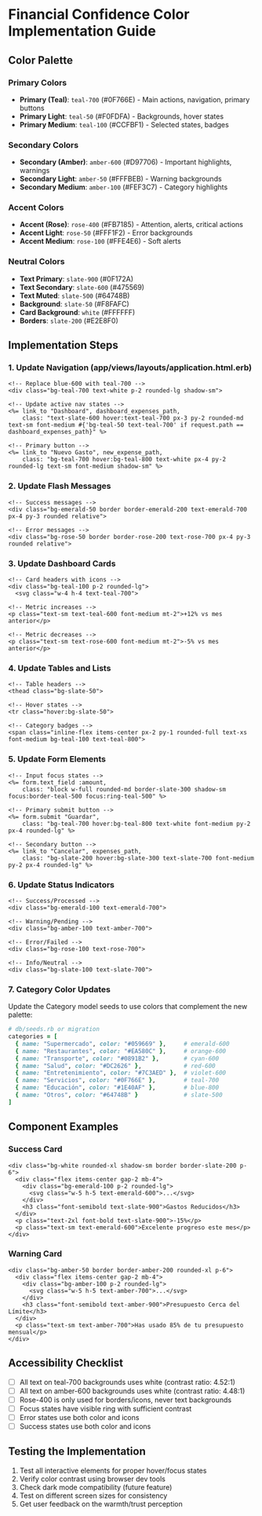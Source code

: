 # Financial Confidence Color Implementation Guide

## Color Palette

### Primary Colors
- **Primary (Teal)**: `teal-700` (#0F766E) - Main actions, navigation, primary buttons
- **Primary Light**: `teal-50` (#F0FDFA) - Backgrounds, hover states
- **Primary Medium**: `teal-100` (#CCFBF1) - Selected states, badges

### Secondary Colors
- **Secondary (Amber)**: `amber-600` (#D97706) - Important highlights, warnings
- **Secondary Light**: `amber-50` (#FFFBEB) - Warning backgrounds
- **Secondary Medium**: `amber-100` (#FEF3C7) - Category highlights

### Accent Colors
- **Accent (Rose)**: `rose-400` (#FB7185) - Attention, alerts, critical actions
- **Accent Light**: `rose-50` (#FFF1F2) - Error backgrounds
- **Accent Medium**: `rose-100` (#FFE4E6) - Soft alerts

### Neutral Colors
- **Text Primary**: `slate-900` (#0F172A)
- **Text Secondary**: `slate-600` (#475569)
- **Text Muted**: `slate-500` (#64748B)
- **Background**: `slate-50` (#F8FAFC)
- **Card Background**: `white` (#FFFFFF)
- **Borders**: `slate-200` (#E2E8F0)

## Implementation Steps

### 1. Update Navigation (app/views/layouts/application.html.erb)

```erb
<!-- Replace blue-600 with teal-700 -->
<div class="bg-teal-700 text-white p-2 rounded-lg shadow-sm">

<!-- Update active nav states -->
<%= link_to "Dashboard", dashboard_expenses_path, 
    class: "text-slate-600 hover:text-teal-700 px-3 py-2 rounded-md text-sm font-medium #{'bg-teal-50 text-teal-700' if request.path == dashboard_expenses_path}" %>

<!-- Primary button -->
<%= link_to "Nuevo Gasto", new_expense_path, 
    class: "bg-teal-700 hover:bg-teal-800 text-white px-4 py-2 rounded-lg text-sm font-medium shadow-sm" %>
```

### 2. Update Flash Messages

```erb
<!-- Success messages -->
<div class="bg-emerald-50 border border-emerald-200 text-emerald-700 px-4 py-3 rounded relative">

<!-- Error messages -->
<div class="bg-rose-50 border border-rose-200 text-rose-700 px-4 py-3 rounded relative">
```

### 3. Update Dashboard Cards

```erb
<!-- Card headers with icons -->
<div class="bg-teal-100 p-2 rounded-lg">
  <svg class="w-4 h-4 text-teal-700">

<!-- Metric increases -->
<p class="text-sm text-teal-600 font-medium mt-2">+12% vs mes anterior</p>

<!-- Metric decreases -->
<p class="text-sm text-rose-600 font-medium mt-2">-5% vs mes anterior</p>
```

### 4. Update Tables and Lists

```erb
<!-- Table headers -->
<thead class="bg-slate-50">

<!-- Hover states -->
<tr class="hover:bg-slate-50">

<!-- Category badges -->
<span class="inline-flex items-center px-2 py-1 rounded-full text-xs font-medium bg-teal-100 text-teal-800">
```

### 5. Update Form Elements

```erb
<!-- Input focus states -->
<%= form.text_field :amount, 
    class: "block w-full rounded-md border-slate-300 shadow-sm focus:border-teal-500 focus:ring-teal-500" %>

<!-- Primary submit button -->
<%= form.submit "Guardar", 
    class: "bg-teal-700 hover:bg-teal-800 text-white font-medium py-2 px-4 rounded-lg" %>

<!-- Secondary button -->
<%= link_to "Cancelar", expenses_path, 
    class: "bg-slate-200 hover:bg-slate-300 text-slate-700 font-medium py-2 px-4 rounded-lg" %>
```

### 6. Update Status Indicators

```erb
<!-- Success/Processed -->
<div class="bg-emerald-100 text-emerald-700">

<!-- Warning/Pending -->
<div class="bg-amber-100 text-amber-700">

<!-- Error/Failed -->
<div class="bg-rose-100 text-rose-700">

<!-- Info/Neutral -->
<div class="bg-slate-100 text-slate-700">
```

### 7. Category Color Updates

Update the Category model seeds to use colors that complement the new palette:

```ruby
# db/seeds.rb or migration
categories = [
  { name: "Supermercado", color: "#059669" },     # emerald-600
  { name: "Restaurantes", color: "#EA580C" },     # orange-600  
  { name: "Transporte", color: "#0891B2" },       # cyan-600
  { name: "Salud", color: "#DC2626" },            # red-600
  { name: "Entretenimiento", color: "#7C3AED" },  # violet-600
  { name: "Servicios", color: "#0F766E" },        # teal-700
  { name: "Educación", color: "#1E40AF" },        # blue-800
  { name: "Otros", color: "#64748B" }             # slate-500
]
```

## Component Examples

### Success Card
```erb
<div class="bg-white rounded-xl shadow-sm border border-slate-200 p-6">
  <div class="flex items-center gap-2 mb-4">
    <div class="bg-emerald-100 p-2 rounded-lg">
      <svg class="w-5 h-5 text-emerald-600">...</svg>
    </div>
    <h3 class="font-semibold text-slate-900">Gastos Reducidos</h3>
  </div>
  <p class="text-2xl font-bold text-slate-900">-15%</p>
  <p class="text-sm text-emerald-600">Excelente progreso este mes</p>
</div>
```

### Warning Card
```erb
<div class="bg-amber-50 border border-amber-200 rounded-xl p-6">
  <div class="flex items-center gap-2 mb-4">
    <div class="bg-amber-100 p-2 rounded-lg">
      <svg class="w-5 h-5 text-amber-700">...</svg>
    </div>
    <h3 class="font-semibold text-amber-900">Presupuesto Cerca del Límite</h3>
  </div>
  <p class="text-sm text-amber-700">Has usado 85% de tu presupuesto mensual</p>
</div>
```

## Accessibility Checklist

- [ ] All text on teal-700 backgrounds uses white (contrast ratio: 4.52:1)
- [ ] All text on amber-600 backgrounds uses white (contrast ratio: 4.48:1)
- [ ] Rose-400 is only used for borders/icons, never text backgrounds
- [ ] Focus states have visible ring with sufficient contrast
- [ ] Error states use both color and icons
- [ ] Success states use both color and icons

## Testing the Implementation

1. Test all interactive elements for proper hover/focus states
2. Verify color contrast using browser dev tools
3. Check dark mode compatibility (future feature)
4. Test on different screen sizes for consistency
5. Get user feedback on the warmth/trust perception